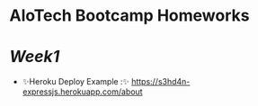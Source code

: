 # AloTech Bootcamp Homeworks

# _Week1_

- ✨Heroku Deploy Example :✨    https://s3hd4n-expressjs.herokuapp.com/about
